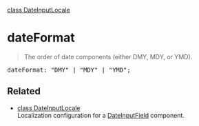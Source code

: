 [class DateInputLocale](DateInputLocale.md)

# dateFormat

> The order of date components (either DMY, MDY, or YMD).

<pre class="docgen_signature">dateFormat: &quot;DMY&quot; | &quot;MDY&quot; | &quot;YMD&quot;;</pre>

## Related

- [<!--{ref:class}-->class DateInputLocale](DateInputLocale.md) \
    Localization configuration for a [DateInputField](DateInputField.md) component.

